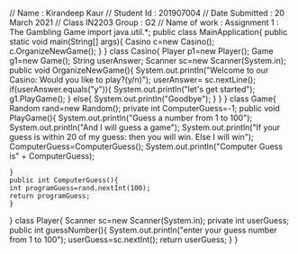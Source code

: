 // Name : Kirandeep Kaur
// Student Id : 201907004
// Date Submitted : 20 March 2021
// Class IN2203   Group : G2
// Name of work : Assignment 1 : The Gambling Game
import java.util.*;
public class MainApplication{
	public static void main(String[] args){
	Casino c=new Casino();
	c.OrganizeNewGame();
	}
}
class Casino{
	Player p1=new Player();
	Game g1=new Game();
	String userAnswer;
	Scanner sc=new Scanner(System.in);
	public void OrganizeNewGame(){
	System.out.println("Welcome to our Casino: Would you like to play?(y/n)");
	userAnswer= sc.nextLine();
	if(userAnswer.equals("y")){
	System.out.println("let's get started");
	g1.PlayGame();
	}
	else{
	System.out.println("Goodbye");
	}
	}
}
class Game{
	Random rand=new Random();
	private int ComputerGuess=-1;
	public void PlayGame(){
	System.out.println("Guess a number from 1 to 100");
	System.out.println("And I will guess a game");
	System.out.println("If your guess is within 20 of my guess: then you will win. Else I will win");
	ComputerGuess=ComputerGuess();
	System.out.println("Computer Guess is" + ComputerGuess);

	}
	public int ComputerGuess(){
	int programGuess=rand.nextInt(100);
	return programGuess;
	}

}
class Player{
	Scanner sc=new Scanner(System.in);
	private int userGuess;
	public int guessNumber(){
	System.out.println("enter your guess number from 1 to 100");
	userGuess=sc.nextInt();
	return userGuess;
	}
}
